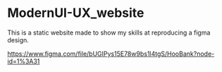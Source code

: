 # ModernUI-UX_website
This is a static website made to show my skills at reproducing a figma design.

https://www.figma.com/file/bUGIPys15E78w9bs1l4tgS/HooBank?node-id=1%3A31
